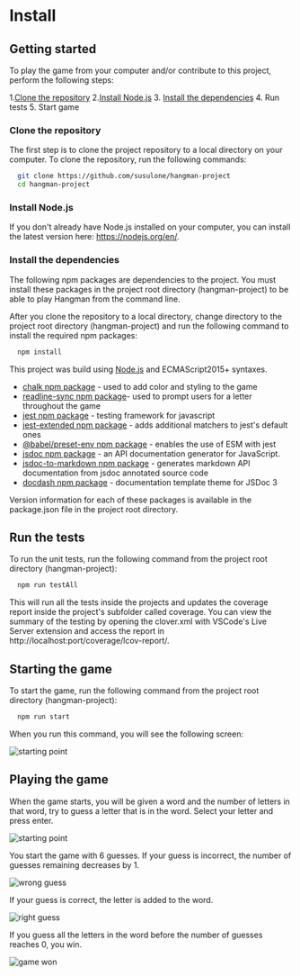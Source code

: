 # Install

## Getting started

To play the game from your computer and/or contribute to this project, perform the following steps:

1.[Clone the repository](#clone) 2.[Install Node.js](#node) 3. [Install the dependencies](#dependencies) 4. Run tests 5. Start game

### Clone the repository<a name="clone"></a>

The first step is to clone the project repository to a local directory on your computer. To clone the repository, run the following commands:

```bash
  git clone https://github.com/susulone/hangman-project
  cd hangman-project
```

### Install Node.js<a name="node"></a>

If you don't already have Node.js installed on your computer, you can install the latest version here: <https://nodejs.org/en/>.

### Install the dependencies<a name="dependencies"></a>

The following npm packages are dependencies to the project. You must install these packages in the project root directory (hangman-project) to be able to play Hangman from the command line.

After you clone the repository to a local directory, change directory to the project root directory (hangman-project) and run the following command to install the required npm packages:

```bash
  npm install
```

This project was build using [Node.js](https://nodejs.org/en/) and ECMAScript2015+ syntaxes.

- [chalk npm package](https://www.npmjs.com/package/chalk) - used to add color and styling to the game
- [readline-sync npm package](https://www.npmjs.com/package/readline-sync)- used to prompt users for a letter throughout the game
- [jest npm package](https://www.npmjs.com/package/jest) - testing framework for javascript
- [jest-extended npm package](https://www.npmjs.com/package/jest-extended) - adds additional matchers to jest's default ones
- [@babel/preset-env npm package](https://www.npmjs.com/package/@babel/preset-env) - enables the use of ESM with jest
- [jsdoc npm package](https://www.npmjs.com/package/jsdoc) - an API documentation generator for JavaScript.
- [jsdoc-to-markdown npm package](https://www.npmjs.com/package/jsdoc-to-markdown) - generates markdown API documentation from jsdoc annotated source code
- [docdash npm package](https://www.npmjs.com/package/docdash) - documentation template theme for JSDoc 3

Version information for each of these packages is available in the package.json file in the project root directory.

## Run the tests

To run the unit tests, run the following command from the project root directory (hangman-project):

```bash
  npm run testAll
```

This will run all the tests inside the projects and updates the coverage report inside the project's subfolder called coverage. You can view the summary of the testing by opening the clover.xml with VSCode's Live Server extension and access the report in http://localhost:port/coverage/lcov-report/.

## Starting the game

To start the game, run the following command from the project root directory (hangman-project):

```bash
  npm run start
```

When you run this command, you will see the following screen:

![starting point](https://i.postimg.cc/Y9rS7JKN/game-start.png)

## Playing the game

When the game starts, you will be given a word and the number of letters in that word, try to guess a letter that is in the word. Select your letter and press enter.

![starting point](https://i.postimg.cc/Y9rS7JKN/game-start.png)

You start the game with 6 guesses. If your guess is incorrect, the number of guesses remaining decreases by 1.

![wrong guess](https://i.postimg.cc/XvJVD9wx/game-wrong-answer.gif)

If your guess is correct, the letter is added to the word.

![right guess](https://i.postimg.cc/d3W6nPv5/game-correct-answer.gif)

If you guess all the letters in the word before the number of guesses reaches 0, you win.

![game won](https://i.postimg.cc/htm8Q7Jy/game-win.gif)
